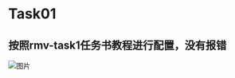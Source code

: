 # Task01
## 按照rmv-task1任务书教程进行配置，没有报错
![图片](https://github.com/user-attachments/assets/4020a255-b11f-401d-9f60-278af04074f6)
